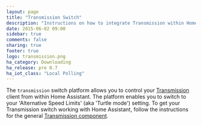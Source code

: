 ```yaml
---
layout: page
title: "Transmission Switch"
description: "Instructions on how to integrate Transmission within Home Assistant."
date: 2015-06-02 09:00
sidebar: true
comments: false
sharing: true
footer: true
logo: transmission.png
ha_category: Downloading
ha_release: pre 0.7
ha_iot_class: "Local Polling"
---
```


The `transmission` switch platform allows you to control your [Transmission](http://www.transmissionbt.com/) client from within Home Assistant. The platform enables you to switch to your 'Alternative Speed Limits' (aka 'Turtle mode') setting. To get your Transmission switch working with Home Assistant, follow the instructions for the general [Transmission component](/components/transmission/).

